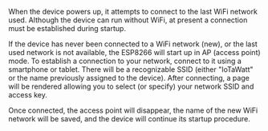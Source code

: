 When the device powers up, it attempts to connect to the last WiFi network used. Although the device can run without WiFi, at present a connection must be established during startup.

If the device has never been connected to a WiFi network (new), or the last used network is not available, the ESP8266 will start up in AP (access point) mode. To establish a connection to your network, connect to it using a smartphone or tablet.  There will be a recognizable SSID (either "IoTaWatt" or the name previously assigned to the device).  After connecting, a page will be rendered allowing you to select (or specify) your network SSID and access key.

Once connected, the access point will disappear, the name of the new WiFi network will be saved, and the device will continue its startup procedure.